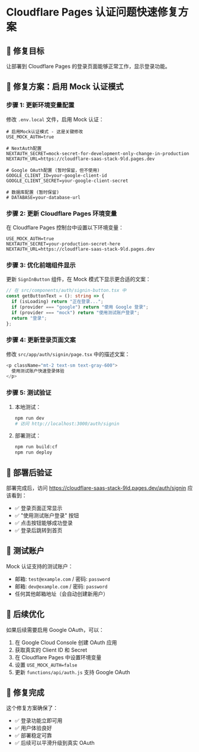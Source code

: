 # Cloudflare Pages 认证问题快速修复方案

## 🎯 修复目标
让部署到 Cloudflare Pages 的登录页面能够正常工作，显示登录功能。

## 🔧 修复方案：启用 Mock 认证模式

### 步骤 1: 更新环境变量配置

修改 `.env.local` 文件，启用 Mock 认证：

```env
# 启用Mock认证模式 - 这是关键修改
USE_MOCK_AUTH=true

# NextAuth配置
NEXTAUTH_SECRET=mock-secret-for-development-only-change-in-production
NEXTAUTH_URL=https://cloudflare-saas-stack-9ld.pages.dev

# Google OAuth配置 (暂时保留，但不使用)
GOOGLE_CLIENT_ID=your-google-client-id
GOOGLE_CLIENT_SECRET=your-google-client-secret

# 数据库配置 (暂时保留)
# DATABASE=your-database-url
```

### 步骤 2: 更新 Cloudflare Pages 环境变量

在 Cloudflare Pages 控制台中设置以下环境变量：

```
USE_MOCK_AUTH=true
NEXTAUTH_SECRET=your-production-secret-here
NEXTAUTH_URL=https://cloudflare-saas-stack-9ld.pages.dev
```

### 步骤 3: 优化前端组件显示

更新 `SignInButton` 组件，在 Mock 模式下显示更合适的文案：

```typescript
// 在 src/components/auth/signin-button.tsx 中
const getButtonText = (): string => {
  if (isLoading) return "正在登录...";
  if (provider === "google") return "使用 Google 登录";
  if (provider === "mock") return "使用测试账户登录";
  return "登录";
};
```

### 步骤 4: 更新登录页面文案

修改 `src/app/auth/signin/page.tsx` 中的描述文案：

```typescript
<p className="mt-2 text-sm text-gray-600">
  使用测试账户快速登录体验
</p>
```

### 步骤 5: 测试验证

1. 本地测试：
   ```bash
   npm run dev
   # 访问 http://localhost:3000/auth/signin
   ```

2. 部署测试：
   ```bash
   npm run build:cf
   npm run deploy
   ```

## 🚀 部署后验证

部署完成后，访问 https://cloudflare-saas-stack-9ld.pages.dev/auth/signin 应该看到：

- ✅ 登录页面正常显示
- ✅ "使用测试账户登录" 按钮
- ✅ 点击按钮能够成功登录
- ✅ 登录后跳转到首页

## 📝 测试账户

Mock 认证支持的测试账户：
- 邮箱: `test@example.com` / 密码: `password`
- 邮箱: `dev@example.com` / 密码: `password`
- 任何其他邮箱地址（会自动创建新用户）

## 🔄 后续优化

如果后续需要启用 Google OAuth，可以：

1. 在 Google Cloud Console 创建 OAuth 应用
2. 获取真实的 Client ID 和 Secret
3. 在 Cloudflare Pages 中设置环境变量
4. 设置 `USE_MOCK_AUTH=false`
5. 更新 `functions/api/auth.js` 支持 Google OAuth

## 🎉 修复完成

这个修复方案确保了：
- ✅ 登录功能立即可用
- ✅ 用户体验良好
- ✅ 部署稳定可靠
- ✅ 后续可以平滑升级到真实 OAuth
